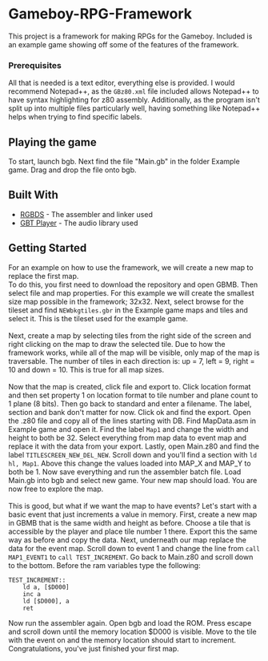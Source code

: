 # Gameboy-RPG-Framework

This project is a framework for making RPGs for the Gameboy. Included is an example game showing off some of the features of the framework.

### Prerequisites

All that is needed is a text editor, everything else is provided. I would recommend Notepad++, as the `GBz80.xml` file included allows Notepad++ to have syntax highlighting for z80 assembly. Additionally, as the program isn't split up into multiple files particularly well, having something like Notepad++ helps when trying to find specific labels.

## Playing the game
To start, launch bgb. Next find the file "Main.gb" in the folder Example game. Drag and drop the file onto bgb.

## Built With

* [RGBDS](https://github.com/rednex/rgbds) - The assembler and linker used
* [GBT Player](https://github.com/AntonioND/gbt-player) - The audio library used

## Getting Started

For an example on how to use the framework, we will create a new map to replace the first map. </br>
To do this, you first need to download the repository and open GBMB. Then select file and map properties. For this example we will create the smallest size map possible in the framework; 32x32. Next, select browse for the tileset and find `NEWbkgtiles.gbr` in the Example game maps and tiles and select it. This is the tileset used for the example game.</br> </br>
Next, create a map by selecting tiles from the right side of the screen and right clicking on the map to draw the selected tile. Due to how the framework works, while all of the map will be visible, only map of the map is traversable. The number of tiles in each direction is: up = 7, left = 9, right = 10 and down = 10. This is true for all map sizes.</br> </br>
Now that the map is created, click file and export to. Click location format and then set property 1 on location format to tile number and plane count to 1 plane (8 bits). Then go back to standard and enter a filename. The label, section and bank don't matter for now. Click ok and find the export. Open the .z80 file and copy all of the lines starting with DB. Find MapData.asm in Example game and open it. Find the label `Map1` and change the width and height to both be 32. Select everything from map data to event map and replace it with the data from your export. Lastly, open Main.z80 and find the label `TITLESCREEN_NEW_DEL_NEW`. Scroll down and you'll find a section with `ld hl, Map1`. Above this change the values loaded into MAP_X and MAP_Y to both be 1. Now save everything and run the assembler batch file. Load Main.gb into bgb and select new game. Your new map should load. You are now free to explore the map.</br></br>
This is good, but what if we want the map to have events? Let's start with a basic event that just increments a value in memory. First, create a new map in GBMB that is the same width and height as before. Choose a tile that is accessible by the player and place tile number 1 there. Export this the same way as before and copy the data. Next, underneath our map replace the data for the event map. Scroll down to event 1 and change the line from `call MAP1_EVENT1` to `call TEST_INCREMENT`. Go back to Main.z80 and scroll down to the bottom. Before the ram variables type the following:</br>
```
TEST_INCREMENT::
	ld a, [$D000]
	inc a
	ld [$D000], a
	ret
  ```
  
Now run the assembler again. Open bgb and load the ROM. Press escape and scroll down until the memory location $D000 is visible. Move to the tile with the event on and the memory location should start to increment. Congratulations, you've just finished your first map. 
